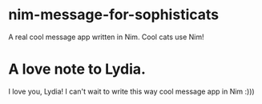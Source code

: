 # nim-message-for-sophisticats
A real cool message app written in Nim. Cool cats use Nim!

# A love note to Lydia.
I love you, Lydia! I can't wait to write this way cool message app in Nim :)))
